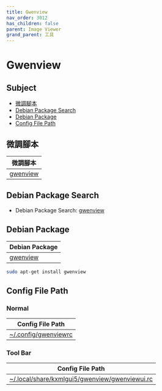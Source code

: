 ```yaml
---
title: Gwenview
nav_order: 3012
has_children: false
parent: Image Viewer
grand_parent: 工具
---
```



# Gwenview


## Subject

* [微調腳本](#微調腳本)
* [Debian Package Search](#debian-package-search)
* [Debian Package](#debian-package)
* [Config File Path](#config-file-path)


## 微調腳本

| 微調腳本 |
| --- |
| [gwenview](https://github.com/samwhelp/lingmo-adjustment/tree/main/prototype/main/tool-config/part/gwenview) |


## Debian Package Search

* Debian Package Search: [gwenview](https://packages.debian.org/search?searchon=names&keywords=gwenview)


## Debian Package

| Debian Package |
| --- |
| [gwenview](https://packages.debian.org/stable/gwenview) |

``` sh
sudo apt-get install gwenview
```


## Config File Path


### Normal

| Config File Path |
| --- |
| [~/.config/gwenviewrc](https://github.com/samwhelp/debian-adjustment/blob/main/prototype/tool/gwenview/asset/overlay/etc/skel/.config/gwenviewrc) |


### Tool Bar

| Config File Path |
| --- |
| [~/.local/share/kxmlgui5/gwenview/gwenviewui.rc](https://github.com/samwhelp/debian-adjustment/blob/main/prototype/tool/gwenview/asset/overlay/etc/skel/.local/share/kxmlgui5/gwenview/gwenviewui.rc) |

